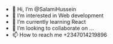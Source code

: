 - 👋 Hi, I’m @SalamiHussein
- 👀 I’m interested in Web development
- 🌱 I’m currently learning React
- 💞️ I’m looking to collaborate on ...
- 📫 How to reach me +2347014219896

<!---
SalamiHussein/SalamiHussein is a ✨ special ✨ repository because its `README.md` (this file) appears on your GitHub profile.
You can click the Preview link to take a look at your changes.
--->
